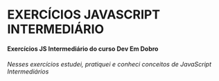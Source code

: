 # EXERCÍCIOS JAVASCRIPT INTERMEDIÁRIO

#### Exercícios JS Intermediário do curso Dev Em Dobro

###### Nesses exercícios estudei, pratiquei e conheci conceitos de JavaScript Intermediários
